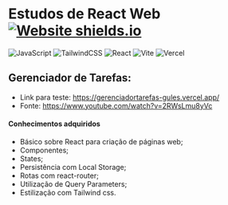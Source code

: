 # Estudos de React Web [![Website shields.io](https://img.shields.io/website-up-down-green-red/http/shields.io.svg)](http://shields.io/)
![JavaScript](https://img.shields.io/badge/javascript-%23323330.svg?style=for-the-badge&logo=javascript&logoColor=%23F7DF1E) ![TailwindCSS](https://img.shields.io/badge/tailwindcss-%2338B2AC.svg?style=for-the-badge&logo=tailwind-css&logoColor=white)
![React](https://img.shields.io/badge/react-%2320232a.svg?style=for-the-badge&logo=react&logoColor=%2361DAFB) 	![Vite](https://img.shields.io/badge/vite-%23646CFF.svg?style=for-the-badge&logo=vite&logoColor=white)
![Vercel](https://img.shields.io/badge/vercel-%23000000.svg?style=for-the-badge&logo=vercel&logoColor=white)

## Gerenciador de Tarefas:
- Link para teste: https://gerenciadortarefas-gules.vercel.app/
- Fonte: https://www.youtube.com/watch?v=2RWsLmu8yVc
#### Conhecimentos adquiridos
- Básico sobre React para criação de páginas web;
- Componentes;
- States;
- Persistência com Local Storage;
- Rotas com react-router;
- Utilização de Query Parameters;
- Estilização com Tailwind css.
